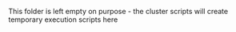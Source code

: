This folder is left empty on purpose - the cluster scripts will create temporary execution scripts here
